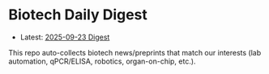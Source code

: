 # Biotech Daily Digest

- Latest: [2025-09-23 Digest](digest/2025-09-23.md)

This repo auto-collects biotech news/preprints that match our interests (lab automation, qPCR/ELISA, robotics, organ-on-chip, etc.).
